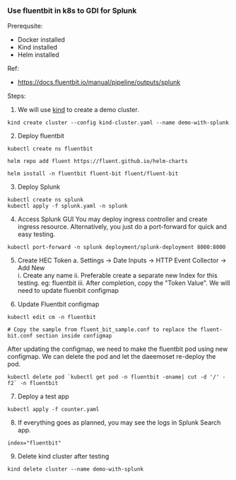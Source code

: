 ### Use fluentbit in k8s to GDI for Splunk 

Prerequsite: 
- Docker installed
- Kind installed
- Helm installed

Ref: 
- https://docs.fluentbit.io/manual/pipeline/outputs/splunk

Steps:

1. We will use [kind](https://kind.sigs.k8s.io/docs/user/quick-start/) to create a demo cluster.
```
kind create cluster --config kind-cluster.yaml --name demo-with-splunk
```

2. Deploy fluentbit
```
kubectl create ns fluentbit

helm repo add fluent https://fluent.github.io/helm-charts

helm install -n fluentbit fluent-bit fluent/fluent-bit
```

3. Deploy Splunk
```
kubectl create ns splunk
kubectl apply -f splunk.yaml -n splunk
```

4. Access Splunk GUI
You may deploy ingress controller and create ingress resource. Alternatively, you just do a port-forward for quick and easy testing.
```
kubectl port-forward -n splunk deployment/splunk-deployment 8000:8000
```

5. Create HEC Token
a. Settings -> Date Inputs -> HTTP Event Collector -> Add New<br/>
    i. Create any name
    ii. Preferable create a separate new Index for this testing. eg: fluentbit
    iii. After completion, copy the "Token Value". We will need to update fluenbit configmap

6. Update Fluentbit configmap
```
kubectl edit cm -n fluentbit

# Copy the sample from fluent_bit_sample.conf to replace the fluent-bit.conf section inside configmap
```
After updating the configmap, we need to make the fluentbit pod using new configmap. We can delete the pod and let the daeemoset re-deploy the pod.
```
kubectl delete pod `kubectl get pod -n fluentbit -oname| cut -d '/' -f2` -n fluentbit
```

7. Deploy a test app
```
kubectl apply -f counter.yaml
```

8. If everything goes as planned, you may see the logs in Splunk Search app. 
```
index="fluentbit"
```

9. Delete kind cluster after testing
```
kind delete cluster --name demo-with-splunk
```